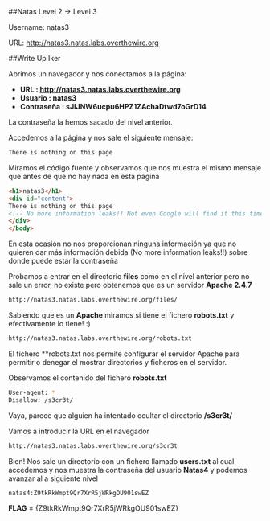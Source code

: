 ##Natas Level 2 → Level 3

Username: natas3

URL:      http://natas3.natas.labs.overthewire.org

##Write Up Iker

Abrimos un navegador y nos conectamos a la página: 

- **URL        : http://natas3.natas.labs.overthewire.org** 
- **Usuario    : natas3**
- **Contraseña : sJIJNW6ucpu6HPZ1ZAchaDtwd7oGrD14**

La contraseña la hemos sacado del nivel anterior.

Accedemos a la página y nos sale el siguiente mensaje: 

```html
There is nothing on this page
```

Miramos el código fuente y observamos que nos muestra el mismo mensaje que antes de que no hay nada en esta página

```html
<h1>natas3</h1>
<div id="content">
There is nothing on this page
<!-- No more information leaks!! Not even Google will find it this time... -->
</div>
</body>
```

En esta ocasión no nos proporcionan ninguna información ya que no quieren dar más información debida (No more information leaks!!) sobre donde puede estar la contraseña

Probamos a entrar en el directorio **files** como en el nivel anterior pero no sale un error, no existe pero obtenemos que es un servidor **Apache 2.4.7**

```html
http://natas3.natas.labs.overthewire.org/files/
```

Sabiendo que es un **Apache** miramos si tiene el fichero **robots.txt** y efectivamente lo tiene! :)

```html
http://natas3.natas.labs.overthewire.org/robots.txt
```

El fichero **robots.txt nos permite configurar el servidor Apache para permitir o denegar el mostrar directorios y ficheros en el servidor.

Observamos el contenido del fichero **robots.txt** 

```bash
User-agent: *
Disallow: /s3cr3t/
```

Vaya, parece que alguien ha intentado ocultar el directorio **/s3cr3t/**

Vamos a introducir la URL en el navegador

```html
http://natas3.natas.labs.overthewire.org/s3cr3t
```

Bien! Nos sale un directorio con un fichero llamado **users.txt** al cual accedemos y nos muestra la contraseña del usuario **Natas4** y podemos avanzar al a siguiente nivel

```html
natas4:Z9tkRkWmpt9Qr7XrR5jWRkgOU901swEZ
```

**FLAG** = {Z9tkRkWmpt9Qr7XrR5jWRkgOU901swEZ}



